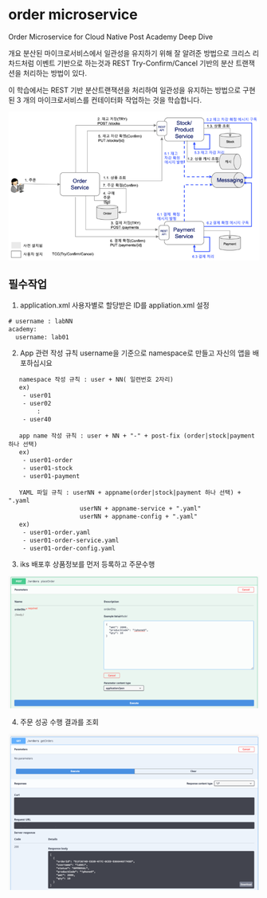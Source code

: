 # order microservice
Order Microservice for Cloud Native Post Academy Deep Dive

개요
분산된 마이크로서비스에서 일관성을 유지하기 위해 잘 알려준 방법으로 크리스 리차드처럼
이벤트 기반으로 하는것과 REST Try-Confirm/Cancel 기반의 분산 트랜잭션을 처리하는 방법이 있다.

이 학습에서는 REST 기반 분산트랜잭션을 처리하여 일관성을 유지하는 방법으로 구현된 3 개의 마이크로서비스를
컨테이터화 작업하는 것을 학습합니다.

![alt text](img/rest_tcc.png)

## 필수작업
 1. application.xml
    사용자별로 할당받은 ID를 appliation.xml 설정
```
# username : labNN
academy:
  username: lab01
```

 2. App 관련 작성 규칙 
   username을 기준으로 namespace로 만들고 자신의 앱을 배포하십시요
```
   namespace 작성 규칙 : user + NN( 일련번호 2자리)
   ex)
    - user01
    - user02
        :
    - user40

   app name 작성 규칙 : user + NN + "-" + post-fix (order|stock|payment  하나 선택)
   ex)
    - user01-order
    - user01-stock
    - user01-payment 

   YAML 파일 규칙 : userNN + appname(order|stock|payment 하나 선택) + ".yaml
                    userNN + appname-service + ".yaml"
                    userNN + appname-config + ".yaml"
   ex)
    - user01-order.yaml
    - user01-order-service.yaml
    - user01-order-config.yaml
```

 3. iks 배포후 상품정보를 먼저 등록하고 주문수행

![alt text](img/post_order.png)


 4. 주문 성공 수행 결과를 조회

![alt text](img/get_orders.png)

